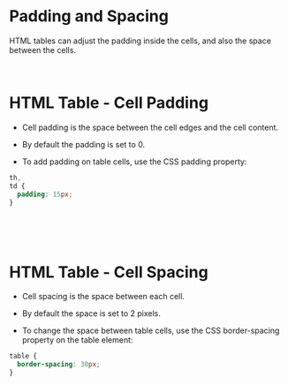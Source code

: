 # Padding and Spacing

HTML tables can adjust the padding inside the cells, and also the space between the cells.

&nbsp;

# HTML Table - Cell Padding

- Cell padding is the space between the cell edges and the cell content.

- By default the padding is set to 0.

- To add padding on table cells, use the CSS padding property:

```css
th,
td {
  padding: 15px;
}
```

&nbsp;

&nbsp;

# HTML Table - Cell Spacing

- Cell spacing is the space between each cell.

- By default the space is set to 2 pixels.

- To change the space between table cells, use the CSS border-spacing property on the table element:

```css
table {
  border-spacing: 30px;
}
```

&nbsp;
&nbsp;

